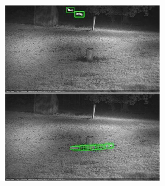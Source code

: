 ![20201016-232046-233049](in2/20201016/20201016-232046-233049_0_.jpg)
![20201017-020206-021209](in2/20201017/20201017-020206-021209_0_.jpg)
